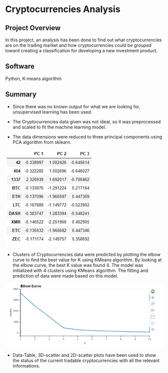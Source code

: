 # Cryptocurrencies Analysis

## Project Overview
In this project, an analysis has been done to find out what cryptocurrencies are on the trading market
and how cryptocurrencies could be grouped toward creating a classification for developing a new 
investment product. 

## Software
Python, K-means algorithm

## Summary
- Since there was no known output for what we are looking for, unsupervised learning has been used. 

- The Cryptocurrencies data given was not ideal, so it was preprocessed and scaled to fit the machine learning model. 

- The data dimensions were reduced to three principal components using PCA algorithm from sklearn.

![alt text](Images/pca_table.png)

- Clusters of Cryptocurrencies data were predicted by plotting the elbow curve to find the best value for K 
	using KMeans algorithm. By looking at the elbow curve, the best K value was found 4. The model was initialized 
	with 4 clusters using KMeans algorithm. The fitting and prediction of data were made based on this model.

![alt text](Images/elbow_curve.png)

- Data-Table, 3D-scatter and 2D-scatter plots have been used to show the status of the current tradable 
	cryptocurrencies with all the relevant informations.